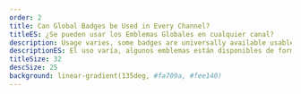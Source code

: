 ```yaml
---
order: 2
title: Can Global Badges be Used in Every Channel?
titleES: ¿Se pueden usar los Emblemas Globales en cualquier canal?
description: Usage varies, some badges are universally available usable everywhere, others are restricted to the channel where they were unlocked, and some are reserved for platform personnel or Twitch Staff.
descriptionES: El uso varía, algunos emblemas están disponibles de forma universal utilizables en todas partes, otros están restringidos al canal donde se desbloquearon, y algunos están dirigidos a personal especial o personal específico.
titleSize: 32
descSize: 25
background: linear-gradient(135deg, #fa709a, #fee140)
---
```

